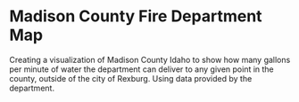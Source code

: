 # Madison County Fire Department Map
Creating a visualization of Madison County Idaho to show how many gallons per minute of water the department can deliver to any 
given point in the county, outside of the city of Rexburg. Using data provided by the department.
